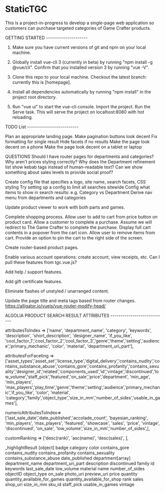 # StaticTGC
This is a project-in-progress to develop a single-page web application so customers can purchase targeted categories of Game Crafter products.

GETTING STARTED ---------------------

1. Make sure you have current versions of git and npm on your local machine.

2. Globally install vue-cli 3 (currently in beta) by running "npm install -g @vue/cli". Confirm that you installed version 3 by running "vue -V".

3. Clone this repo to your local machine. Checkout the latest branch: currently this is [homepage].

4. Install all dependencies automatically by running "npm install" in the project root directory.

5. Run "vue ui" to start the vue-cli console. Import the project. Run the Serve task. This will serve the project on localhost:8080 with hot reloading.

TODO List --------------------------

Plan an appropriate landing page.
  Make pagination buttons look decent
  Fix formatting for single result
  Hide facets if no results
  Make the page look decent on a phone
  Make the page look decent on a tablet or laptop

  QUESTIONS
    Should I have router pages for departments and categories?
    Why aren't prices styling correctly?
    Why does the Department refinement list show kebab tags instead of human-readable text?
    Can we show something about sales levels to provide social proof?

Create config file that specifies a logo, site name, search facets, CSS styling
  Try setting up a config to limit all searches sitewide
  Config what items to show in search results: e.g. Category vs Department
  Derive nav menu from departments and categories

Update product viewer to work with both parts and games.

Complete shopping process.
  Allow user to add to cart from price button on product card.
  Allow a customer to complete a purchase.
    Assume we will redirect to The Game Crafter to complete the purchase.
  Display full cart contents in a popover from the cart icon.
  Allow user to remove items from cart.
  Provide an option to pin the cart to the right side of the screen.

Create router-based product pages.

Enable various account operations: create account, view receipts, etc.
  Can I pull these features from tgc.vue.js?

Add help / support features.

Add gift certificate features.

Eliminate flashes of unstyled / unarranged content.

Update the page title and meta tags based from router changes. https://alligator.io/vuejs/vue-router-modify-head/

ALGOLIA PRODUCT SEARCH RESULT ATTRIBUTES ----------------------------

attributesToIndex       => ['name', 'department_name', 'category', 'keywords', 'description', 'short_description', 'designer_name', 'if_you_like', 'cool_factor_1','cool_factor_2','cool_factor_3','genre','theme','setting','audience','primary_mechanic', 'color', 'material', 'department_uri_part'],

attributesForFaceting   => ['asset_types','asset_set','license_type','digital_delivery','contains_nudity','contains_substance_abuse','contains_gore','contains_profanity','contains_sexuality','designer_id','related','components_used','id','vintage','discontinued','low_volume','staff_pick','featured','on_sale','price','department', 'min_age', 'min_players', 'max_players','play_time','genre','theme','setting','audience','primary_mechanic','if_you_like', 'color', 'material', 'category','family','object_type','size_in_mm','number_of_sides','usable_in_games'],

numericAttributesToIndex=> ['last_sale_date','date_published','accolade_count', 'bayesian_ranking', 'min_players', 'max_players', 'featured', 'showcase', 'sales', 'price', 'vintage', 'discontinued', 'on_sale', 'low_volume','size_in_mm','number_of_sides',],

customRanking           => ['desc(rank)', 'asc(name)', 'desc(sales)', ],

_highlightResult [object]
badge
category
color
contains_gore
contains_nudity
contains_profanity
contains_sexuality
contains_substance_abuse
date_published
department[array]
department_name
department_uri_part
description
discontinued
family
id
keywords
last_sale_date
low_volume
material
name
number_of_sides
objectID
object_type
on_sale
photo_uri
preview_uri
price
quantity
quantity_available_for_games
quantity_available_for_shop
rank
sales
shop_uri
size_in_mm
sku_id
staff_pick
usable_in_games
vintage
